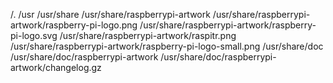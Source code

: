 /.
/usr
/usr/share
/usr/share/raspberrypi-artwork
/usr/share/raspberrypi-artwork/raspberry-pi-logo.png
/usr/share/raspberrypi-artwork/raspberry-pi-logo.svg
/usr/share/raspberrypi-artwork/raspitr.png
/usr/share/raspberrypi-artwork/raspberry-pi-logo-small.png
/usr/share/doc
/usr/share/doc/raspberrypi-artwork
/usr/share/doc/raspberrypi-artwork/changelog.gz
